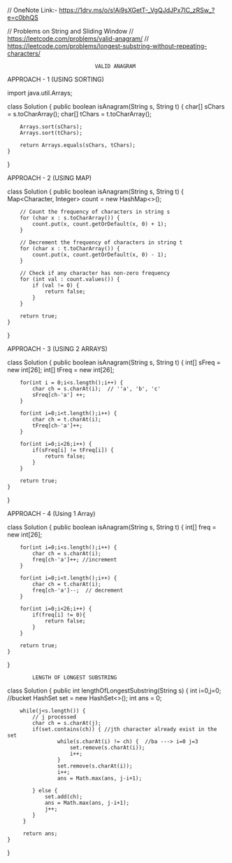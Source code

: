 // OneNote Link:- https://1drv.ms/o/s!Ai9sXGetT-_VgQJdJPx7IC_zRSw_?e=c0bhQS

// Problems on String and Sliding Window
// https://leetcode.com/problems/valid-anagram/
// https://leetcode.com/problems/longest-substring-without-repeating-characters/

                                VALID ANAGRAM

APPROACH - 1 (USING SORTING)

import java.util.Arrays;

class Solution {
    public boolean isAnagram(String s, String t) {
        char[] sChars = s.toCharArray();
        char[] tChars = t.toCharArray();
        
        Arrays.sort(sChars);
        Arrays.sort(tChars);
        
        return Arrays.equals(sChars, tChars);
    }
}

APPROACH - 2 (USING MAP)

class Solution {
    public boolean isAnagram(String s, String t) {
        Map<Character, Integer> count = new HashMap<>();
        
        // Count the frequency of characters in string s
        for (char x : s.toCharArray()) {
            count.put(x, count.getOrDefault(x, 0) + 1);
        }
        
        // Decrement the frequency of characters in string t
        for (char x : t.toCharArray()) {
            count.put(x, count.getOrDefault(x, 0) - 1);
        }
        
        // Check if any character has non-zero frequency
        for (int val : count.values()) {
            if (val != 0) {
                return false;
            }
        }
        
        return true;
    }
}


APPROACH - 3 (USING 2 ARRAYS)

class Solution {
    public boolean isAnagram(String s, String t) {
        int[] sFreq = new int[26];
        int[] tFreq = new int[26];

        for(int i = 0;i<s.length();i++) {
            char ch = s.charAt(i);  // ''a', 'b', 'c'
            sFreq[ch-'a'] ++;
        }

        for(int i=0;i<t.length();i++) {
            char ch = t.charAt(i);
            tFreq[ch-'a']++;
        }

        for(int i=0;i<26;i++) {
            if(sFreq[i] != tFreq[i]) {
                return false;
            }
        }

        return true;
    }
}

APPROACH - 4 (Using 1 Array)

class Solution {
    public boolean isAnagram(String s, String t) {
        int[] freq = new int[26];

        for(int i=0;i<s.length();i++) {
            char ch = s.charAt(i);
            freq[ch-'a']++; //increment
        }

        for(int i=0;i<t.length();i++) {
            char ch = t.charAt(i);
            freq[ch-'a']--;  // decrement
        }

        for(int i=0;i<26;i++) {
            if(freq[i] != 0){
                return false;
            }
        }

        return true;
    }
}


            LENGTH OF LONGEST SUBSTRING


class Solution {
    public int lengthOfLongestSubstring(String s) {
        int i=0,j=0;
        //bucket
        HashSet<Character> set = new HashSet<>();
        int ans = 0;

        while(j<s.length()) {
            // j processed
            char ch = s.charAt(j);
            if(set.contains(ch)) { //jth character already exist in the set
                    while(s.charAt(i) != ch) {  //ba ---> i=0 j=3
                        set.remove(s.charAt(i));
                        i++;
                    }
                    set.remove(s.charAt(i));
                    i++;
                    ans = Math.max(ans, j-i+1);

            } else {
                set.add(ch);
                ans = Math.max(ans, j-i+1);
                j++;
            }
         }

         return ans;
    }
}